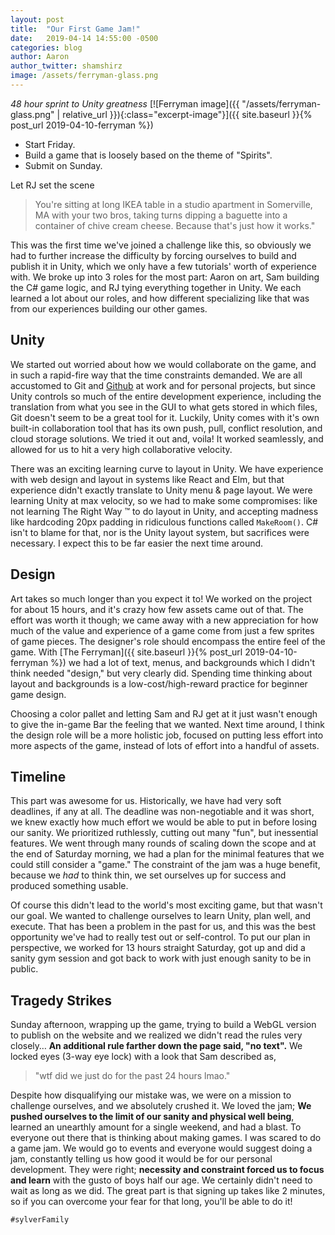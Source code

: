 ```yaml
---
layout: post
title:  "Our First Game Jam!"
date:   2019-04-14 14:55:00 -0500
categories: blog
author: Aaron
author_twitter: shamshirz
image: /assets/ferryman-glass.png
---
```

_48 hour sprint to Unity greatness_
[![Ferryman image]({{ "/assets/ferryman-glass.png" | relative_url }}){:class="excerpt-image"}]({{ site.baseurl }}{% post_url 2019-04-10-ferryman %})
<!-- Ends the excerpt text, it includes the image -->

* Start Friday.
* Build a game that is loosely based on the theme of "Spirits".
* Submit on Sunday.

Let RJ set the scene
> You're sitting at long IKEA table in a studio apartment in Somerville, MA with your two bros, taking turns dipping a baguette into a container of chive cream cheese. Because that's just how it works."


This was the first time we've joined a challenge like this, so obviously we had to further increase the difficulty by forcing ourselves to build and publish it in Unity, which we only have a few tutorials' worth of experience with.
We broke up into 3 roles for the most part: Aaron on art, Sam building the C# game logic, and RJ tying everything together in Unity. We each learned a lot about our roles, and how different specializing like that was from our experiences building our other games.


## Unity

We started out worried about how we would collaborate on the game, and in such a rapid-fire way that the time constraints demanded.
We are all accustomed to Git and [Github](https://github.com/SylverStudios) at work and for personal projects, but since Unity controls so much of the entire development experience, including the translation from what you see in the GUI to what gets stored in which files, Git doesn't seem to be a great tool for it.
Luckily, Unity comes with it's own built-in collaboration tool that has its own push, pull, conflict resolution, and cloud storage solutions.
We tried it out and, voila! It worked seamlessly, and allowed for us to hit a very high collaborative velocity.

There was an exciting learning curve to layout in Unity.
We have experience with web design and layout in systems like React and Elm, but that experience didn't exactly translate to Unity menu & page layout.
We were learning Unity at max velocity, so we had to make some compromises: like not learning The Right Way ™ to do layout in Unity, and accepting madness like hardcoding 20px padding in ridiculous functions called `MakeRoom()`.
C# isn't to blame for that, nor is the Unity layout system, but sacrifices were necessary.
I expect this to be far easier the next time around.


## Design


Art takes so much longer than you expect it to! We worked on the project for about 15 hours, and it's crazy how few assets came out of that.
The effort was worth it though; we came away with a new appreciation for how much of the value and experience of a game come from just a few sprites of game pieces.
The designer's role should encompass the entire feel of the game. With [The Ferryman]({{ site.baseurl }}{% post_url 2019-04-10-ferryman %}) we had a lot of text, menus, and backgrounds which I didn't think needed "design," but very clearly did.
Spending time thinking about layout and backgrounds is a low-cost/high-reward practice for beginner game design.

Choosing a color pallet and letting Sam and RJ get at it just wasn't enough to give the in-game Bar the feeling that we wanted.
Next time around, I think the design role will be a more holistic job, focused on putting less effort into more aspects of the game, instead of lots of effort into a handful of assets.


## Timeline

This part was awesome for us.
Historically, we have had very soft deadlines, if any at all.
The deadline was non-negotiable and it was short, we knew exactly how much effort we would be able to put in before losing our sanity.
We prioritized ruthlessly, cutting out many "fun", but inessential features.
We went through many rounds of scaling down the scope and at the end of Saturday morning, we had a plan for the minimal features that we could still consider a "game."
The constraint of the jam was a huge benefit, because we _had_ to think thin, we set ourselves up for success and produced something usable.

Of course this didn't lead to the world's most exciting game, but that wasn't our goal.
We wanted to challenge ourselves to learn Unity, plan well, and execute.
That has been a problem in the past for us, and this was the best opportunity we've had to really test out or self-control.
To put our plan in perspective, we worked for 13 hours straight Saturday, got up and did a sanity gym session and got back to work with just enough sanity to be in public.


## Tragedy Strikes

Sunday afternoon, wrapping up the game, trying to build a WebGL version to publish on the website and we realized we didn't read the rules very closely… **An additional rule farther down the page said, "no text".** We locked eyes (3-way eye lock) with a look that Sam described as,
> "wtf did we just do for the past 24 hours lmao."


Despite how disqualifying our mistake was, we were on a mission to challenge ourselves, and we absolutely crushed it.
We loved the jam; **We pushed ourselves to the limit of our sanity and physical well being**, learned an unearthly amount for a single weekend, and had a blast.
To everyone out there that is thinking about making games.
I was scared to do a game jam.
We would go to events and everyone would suggest doing a jam, constantly telling us how good it would be for our personal development.
They were right; **necessity and constraint forced us to focus and learn** with the gusto of boys half our age.
We certainly didn't need to wait as long as we did. The great part is that signing up takes like 2 minutes, so if you can overcome your fear for that long, you'll be able to do it!


`#sylverFamily`

